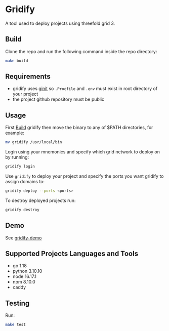 # Gridify

A tool used to deploy projects using threefold grid 3.

## Build

Clone the repo and run the following command inside the repo directory:

```bash
make build
```

## Requirements

- gridify uses [ginit](https://github.com/rawdaGastan/ginit) so `.Procfile` and `.env` must exist in root directory of your project
- the project github repository must be public

## Usage

First [Build](#build) gridify then move the binary to any of $PATH directories, for example:

```bash
mv gridify /usr/local/bin
```

Login using your mnemonics and specify which grid network to deploy on by running:

```bash
gridify login
```

Use `gridify` to deploy your project and specify the ports you want gridify to assign domains to:

```bash
gridify deploy --ports <ports>
```

To destroy deployed projects run:

```bash
gridify destroy
```

## Demo

See [gridify-demo](https://github.com/AbdelrahmanElawady/gridify-demo)

## Supported Projects Languages and Tools

- go 1.18
- python 3.10.10
- node 16.17.1
- npm 8.10.0
- caddy

## Testing

Run:

```bash
make test
```
